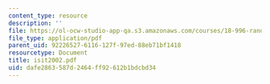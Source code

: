 ```yaml
---
content_type: resource
description: ''
file: https://ol-ocw-studio-app-qa.s3.amazonaws.com/courses/18-996-random-matrix-theory-and-its-applications-spring-2004/dafe2863587d2464ff92612b1bdcbd34_isit2002.pdf
file_type: application/pdf
parent_uid: 92226527-6116-127f-97ed-88eb71bf1418
resourcetype: Document
title: isit2002.pdf
uid: dafe2863-587d-2464-ff92-612b1bdcbd34
---
```

